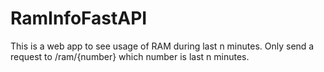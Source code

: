 # RamInfoFastAPI
This is a web app to see usage of RAM during last n minutes.
Only send a request to /ram/{number} which number is last n minutes.
